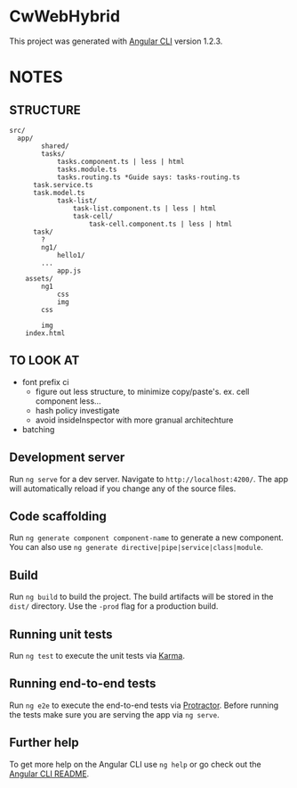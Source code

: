 # CwWebHybrid

This project was generated with [Angular CLI](https://github.com/angular/angular-cli) version 1.2.3.

# NOTES

## STRUCTURE
```
src/
  app/
		shared/
		tasks/
			tasks.component.ts | less | html 
			tasks.module.ts
			tasks.routing.ts *Guide says: tasks-routing.ts
      task.service.ts
      task.model.ts
			task-list/
				task-list.component.ts | less | html
				task-cell/
					task-cell.component.ts | less | html
      task/
        ?
		ng1/
			hello1/
        ...
			app.js
	assets/
		ng1
			css
			img
		css

		img	
	index.html
```	

## TO LOOK AT
  - font prefix ci
	- figure out less structure, to minimize copy/paste's. ex. cell component less...
	- hash policy investigate
	- avoid insideInspector with more granual architechture
  - batching
  
## Development server

Run `ng serve` for a dev server. Navigate to `http://localhost:4200/`. The app will automatically reload if you change any of the source files.

## Code scaffolding

Run `ng generate component component-name` to generate a new component. You can also use `ng generate directive|pipe|service|class|module`.

## Build

Run `ng build` to build the project. The build artifacts will be stored in the `dist/` directory. Use the `-prod` flag for a production build.

## Running unit tests

Run `ng test` to execute the unit tests via [Karma](https://karma-runner.github.io).

## Running end-to-end tests

Run `ng e2e` to execute the end-to-end tests via [Protractor](http://www.protractortest.org/).
Before running the tests make sure you are serving the app via `ng serve`.

## Further help

To get more help on the Angular CLI use `ng help` or go check out the [Angular CLI README](https://github.com/angular/angular-cli/blob/master/README.md).
